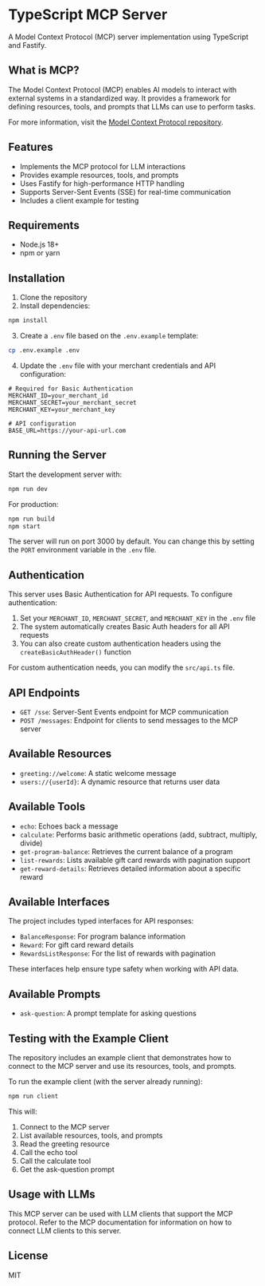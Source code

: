 # TypeScript MCP Server

A Model Context Protocol (MCP) server implementation using TypeScript and Fastify.

## What is MCP?

The Model Context Protocol (MCP) enables AI models to interact with external systems in a standardized way. It provides a framework for defining resources, tools, and prompts that LLMs can use to perform tasks.

For more information, visit the [Model Context Protocol repository](https://github.com/modelcontextprotocol/typescript-sdk).

## Features

- Implements the MCP protocol for LLM interactions
- Provides example resources, tools, and prompts
- Uses Fastify for high-performance HTTP handling
- Supports Server-Sent Events (SSE) for real-time communication
- Includes a client example for testing

## Requirements

- Node.js 18+
- npm or yarn

## Installation

1. Clone the repository
2. Install dependencies:

```bash
npm install
```

3. Create a `.env` file based on the `.env.example` template:

```bash
cp .env.example .env
```

4. Update the `.env` file with your merchant credentials and API configuration:

```
# Required for Basic Authentication
MERCHANT_ID=your_merchant_id
MERCHANT_SECRET=your_merchant_secret
MERCHANT_KEY=your_merchant_key

# API configuration
BASE_URL=https://your-api-url.com
```

## Running the Server

Start the development server with:

```bash
npm run dev
```

For production:

```bash
npm run build
npm start
```

The server will run on port 3000 by default. You can change this by setting the `PORT` environment variable in the `.env` file.

## Authentication

This server uses Basic Authentication for API requests. To configure authentication:

1. Set your `MERCHANT_ID`, `MERCHANT_SECRET`, and `MERCHANT_KEY` in the `.env` file
2. The system automatically creates Basic Auth headers for all API requests
3. You can also create custom authentication headers using the `createBasicAuthHeader()` function

For custom authentication needs, you can modify the `src/api.ts` file.

## API Endpoints

- `GET /sse`: Server-Sent Events endpoint for MCP communication
- `POST /messages`: Endpoint for clients to send messages to the MCP server

## Available Resources

- `greeting://welcome`: A static welcome message
- `users://{userId}`: A dynamic resource that returns user data

## Available Tools

- `echo`: Echoes back a message
- `calculate`: Performs basic arithmetic operations (add, subtract, multiply, divide)
- `get-program-balance`: Retrieves the current balance of a program
- `list-rewards`: Lists available gift card rewards with pagination support
- `get-reward-details`: Retrieves detailed information about a specific reward

## Available Interfaces

The project includes typed interfaces for API responses:

- `BalanceResponse`: For program balance information
- `Reward`: For gift card reward details
- `RewardsListResponse`: For the list of rewards with pagination

These interfaces help ensure type safety when working with API data.

## Available Prompts

- `ask-question`: A prompt template for asking questions

## Testing with the Example Client

The repository includes an example client that demonstrates how to connect to the MCP server and use its resources, tools, and prompts.

To run the example client (with the server already running):

```bash
npm run client
```

This will:

1. Connect to the MCP server
2. List available resources, tools, and prompts
3. Read the greeting resource
4. Call the echo tool
5. Call the calculate tool
6. Get the ask-question prompt

## Usage with LLMs

This MCP server can be used with LLM clients that support the MCP protocol. Refer to the MCP documentation for information on how to connect LLM clients to this server.

## License

MIT
